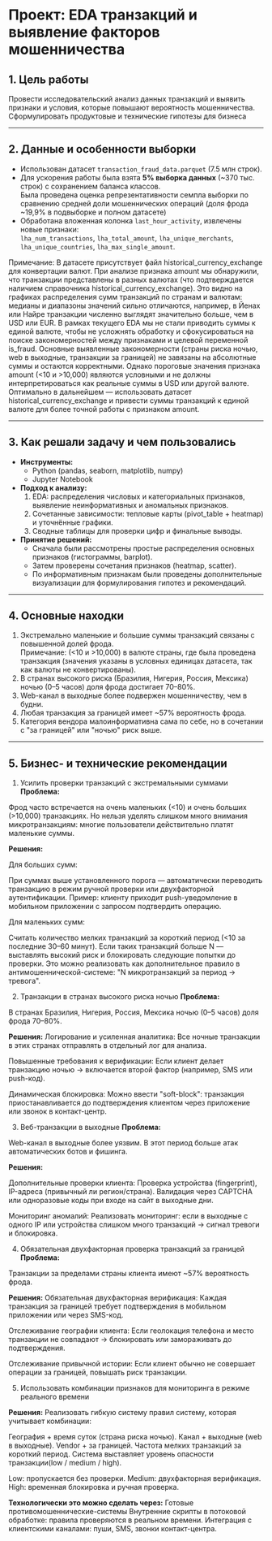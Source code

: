 # Проект: EDA транзакций и выявление факторов мошенничества

## 1. Цель работы
Провести исследовательский анализ данных транзакций и выявить признаки и условия, которые повышают вероятность мошенничества.
Сформулировать продуктовые и технические гипотезы для бизнеса

---

## 2. Данные и особенности выборки
- Использован датасет `transaction_fraud_data.parquet` (7.5 млн строк).  
- Для ускорения работы была взята **5% выборка данных** (~370 тыс. строк) с сохранением баланса классов.  
  Была проведена оценка репрезентативности семпла выборки по сравнению средней доли мошеннических операций (доля фрода ~19,9% в подвыборке и полном датасете)
- Обработана вложенная колонка `last_hour_activity`, извлечены новые признаки:  
  `lha_num_transactions`, `lha_total_amount`, `lha_unique_merchants`, `lha_unique_countries`, `lha_max_single_amount`.

Примечание: В датасете присутствует файл historical_currency_exchange для конвертации валют. 
При анализе признака amount мы обнаружили, что транзакции представлены в разных валютах (что подтверждается наличием справочника historical_currency_exchange).
Это видно на графиках распределения сумм транзакций по странам и валютам: медианы и диапазоны значений сильно отличаются, например, в Йенах или Найре транзакции численно выглядят значительно больше, 
чем в USD или EUR.
В рамках текущего EDA мы не стали приводить суммы к единой валюте, чтобы не усложнять обработку и сфокусироваться на поиске закономерностей между признаками и целевой переменной is_fraud.
Основные выявленные закономерности (страны риска ночью, web в выходные, транзакции за границей) не завязаны на абсолютные суммы и остаются корректными.
Однако пороговые значения признака amount (<10 и >10,000) являются условными и не должны интерпретироваться как реальные суммы в USD или другой валюте.
Оптимально в дальнейшем — использовать датасет historical_currency_exchange и привести суммы транзакций к единой валюте для более точной работы с признаком amount.
  
---

## 3. Как решали задачу и чем пользовались
- **Инструменты:**  
  - Python (pandas, seaborn, matplotlib, numpy)  
  - Jupyter Notebook  
- **Подход к анализу:**  
  1. EDA: распределения числовых и категориальных признаков, выявление неинформативных и аномальных признаков.  
  2. Сочетанные зависимости: тепловые карты (pivot_table + heatmap) и уточнённые графики.  
  3. Сводные таблицы для проверки цифр и финальные выводы.  
- **Принятие решений:**  
  - Сначала были рассмотрены простые распределения основных признаков (гистограммы, barplot).  
  - Затем проверены сочетания признаков (heatmap, scatter).  
  - По информативным признакам были проведены дополнительные визуализации для формулирования гипотез и рекомендаций.

---

## 4. Основные находки
1. Экстремально маленькие и большие суммы транзакций связаны с повышенной долей фрода.  
Примечание: (<10 и >10,000) в валюте страны, где была проведена транзакция (значения указаны в условных единицах датасета, так как валюты не конвертированы).
2. В странах высокого риска (Бразилия, Нигерия, Россия, Мексика) ночью (0–5 часов) доля фрода достигает 70–80%.  
3. Web-канал в выходные более подвержен мошенничеству, чем в будни.  
4. Любая транзакция за границей имеет ~57% вероятность фрода.  
5. Категория вендора малоинформативна сама по себе, но в сочетании с "за границей" или "ночью" риск выше.

---

## 5. Бизнес- и технические рекомендации
1. Усилить проверки транзакций с экстремальными суммами
**Проблема:**

Фрод часто встречается на очень маленьких (<10) и очень больших (>10,000) транзакциях.
Но нельзя уделять слишком много внимания микротранзакциям: многие пользователи действительно платят маленькие суммы.

**Решения:**

Для больших сумм:

При суммах выше установленного порога — автоматически переводить транзакцию в режим ручной проверки или двухфакторной аутентификации.
Пример: клиенту приходит push-уведомление в мобильном приложении с запросом подтвердить операцию.

Для маленьких сумм:

Считать количество мелких транзакций за короткий период (<10 за последние 30–60 минут).
Если таких транзакций больше N — выставлять высокий риск и блокировать следующие попытки до проверки.
Это можно реализовать как дополнительное правило в антимошеннической-системе: "N микротранзакций за период → тревога".

2. Транзакции в странах высокого риска ночью
**Проблема:**

В странах Бразилия, Нигерия, Россия, Мексика ночью (0–5 часов) доля фрода 70–80%.

**Решения:**
Логирование и усиленная аналитика:
Все ночные транзакции в этих странах отправлять в отдельный лог для анализа.

Повышенные требования к верификации:
Если клиент делает транзакцию ночью → включается второй фактор (например, SMS или push-код).

Динамическая блокировка:
Можно ввести "soft-block": транзакция приостанавливается до подтверждения клиентом через приложение или звонок в контакт-центр.

3. Веб-транзакции в выходные
**Проблема:**

Web-канал в выходные более уязвим. В этот период больше атак автоматических ботов и фишинга.

**Решения:**

Дополнительные проверки клиента:
Проверка устройства (fingerprint), IP-адреса (привычный ли регион/страна).
Валидация через CAPTCHA или одноразовые коды при входе на сайт в выходные дни.

Мониторинг аномалий:
Реализовать мониторинг: если в выходные с одного IP или устройства слишком много транзакций → сигнал тревоги и блокировка.

4. Обязательная двухфакторная проверка транзакций за границей
**Проблема:**

Транзакции за пределами страны клиента имеют ~57% вероятность фрода.

**Решения:**
Обязательная двухфакторная верификация:
Каждая транзакция за границей требует подтверждения в мобильном приложении или через SMS-код.

Отслеживание географии клиента:
Если геолокация телефона и место транзакции не совпадают → блокировать или замораживать до подтверждения.

Отслеживание привычной истории:
Если клиент обычно не совершает операции за границей, повышать риск транзакции.

5. Использовать комбинации признаков для мониторинга в режиме реального времени

**Решения:**
Реализовать гибкую систему правил систему, которая учитывает комбинации:

География + время суток (страна риска ночью).
Канал + выходные (web в выходные).
Vendor + за границей.
Частота мелких транзакций за короткий период.
Система выставляет уровень опасности транзакции(low / medium / high).

Low: пропускается без проверки.
Medium: двухфакторная верификация.
High: временная блокировка и ручная проверка.

**Технологически это можно сделать через:**
Готовые противомошеннические-системы
Внутренние скрипты в потоковой обработке: правила проверяются в реальном времени.
Интеграция с клиентскими каналами: пуши, SMS, звонки контакт-центра.



